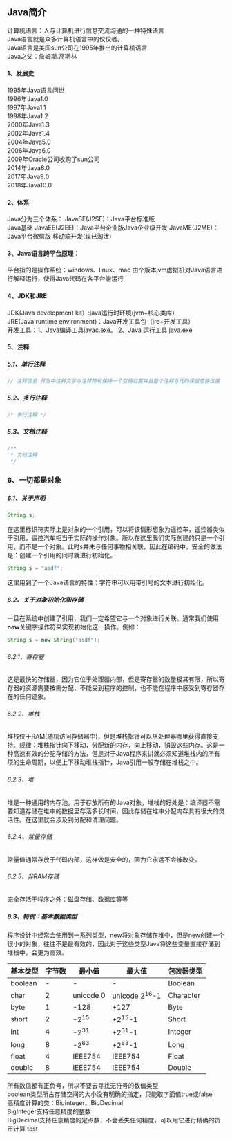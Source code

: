 ## Java简介

计算机语言：人与计算机进行信息交流沟通的一种特殊语言 \
Java语言就是众多计算机语言中的佼佼者。 \
Java语言是美国sun公司在1995年推出的计算机语言 \
Java之父：詹姆斯.高斯林

#### 1、发展史
1995年Java语言问世\
1996年Java1.0\
1997年Java1.1\
1998年Java1.2\
2000年Java1.3\
2002年Java1.4\
2004年Java5.0\
2006年Java6.0\
2009年Oracle公司收购了sun公司\
2014年Java8.0\
2017年Java9.0\
2018年Java10.0

#### 2、体系

Java分为三个体系： 
JavaSE(J2SE)：Java平台标准版  
Java基础 JavaEE(J2EE)：Java平台企业版Java企业级开发 
JavaME(J2ME)：Java平台微信版  移动端开发(现已淘汰)

#### 3、Java语言跨平台原理：
平台指的是操作系统：windows、linux、mac  由个版本jvm虚拟机对Java语言进行解释运行，使得Java代码在各平台能运行

#### 4、JDK和JRE 
JDK(Java development kit）:java运行时环境(jvm+核心类库）\
JRE(Java runtime environment)：Java开发工具包（jre+开发工具） \
开发工具：1、Java编译工具javac.exe。 2、Java 运行工具 java.exe

#### 5、注释

##### 5.1、单行注释
```java
// 注释信息 开发中注释文字与注释符号保持一个空格位置并且整个注释与代码保留空格位置
```

##### 5.2、多行注释

```java
/* 多行注释 */
```

##### 5.3、文档注释

```java
/**
 * 文档注释
 */
```

### 6、一切都是对象

##### 6.1、关于声明
```java
String s;
```
在这里标识符实际上是对象的一个引用，可以将该情形想象为遥控车，遥控器类似于引用，遥控汽车相当于实际的操作对象。所以在这里我们实际创建的只是一个引用，而不是一个对象。此时s并未与任何事物相关联，因此在编码中，安全的做法是：创建一个引用的同时就进行初始化。

```java
String s = "asdf";
```
这里用到了一个Java语言的特性：字符串可以用带引号的文本进行初始化。
##### 6.2、关于对象初始化和存储

一旦在系统中创建了引用，我们一定希望它与一个对象进行关联。通常我们使用**new**关键字操作符来实现初始化这一操作。例如：
```java
String s = new String("asdf");
```

###### 6.2.1、寄存器
这是最快的存储器，因为它位于处理器内部，但是寄存器的数量极其有限，所以寄存器的资源需要按需分配，不能受到程序的控制，也不能在程序中感受到寄存器存在的任何迹象。
###### 6.2.2、堆栈
堆栈位于RAM(随机访问存储器中)，但是堆栈指针可以从处理器哪里获得直接支持。规律：堆栈指针向下移动，分配新的内存，向上移动，销毁这些内存。这是一种高速有效的分配存储的方法，但是对于Java程序来讲就必须知道堆栈内的所有项的生命周期，以便上下移动堆栈指针，Java引用一般存储在堆栈之中。
###### 6.2.3、堆
堆是一种通用的内存池，用于存放所有的Java对象，堆栈的好处是：编译器不需要知道存储在堆中的数据里存活多长时间，因此存储在堆中分配内存具有很大的灵活性。在这里就会涉及到分配和清理问题。
###### 6.2.4、常量存储
常量值通常存放于代码内部，这样做是安全的，因为它永远不会被改变。
###### 6.2.5、非RAM存储
完全存活于程序之外：磁盘存储、数据库等等


##### 6.3、特例：基本数据类型
程序设计中经常会使用到一系列类型，new将对象存储在堆中，但是new创建一个很小的对象，往往不是最有效的，因此对于这些类型Java将这些变量直接存储到堆栈中，会更为高效。

| 基本类型    | 字节数 | 最小值             | 最大值                      | 包装器类型     |
|:--------|-----|-----------------|--------------------------|-----------|
| boolean | -   | -               | -                        | Boolean   |
| char    | 2   | unicode 0       | unicode 2<sup>16</sup>-1 | Character |
| byte    | 1   | -128            | +127                     | Byte      |
| short   | 2   | -2<sup>15</sup> | +2<sup>15</sup>-1        | Short     |
| int     | 4   | -2<sup>31</sup> | +2<sup>31</sup>-1        | Integer   |
| long    | 8   | -2<sup>63</sup> | +2<sup>63</sup>-1        | Long      |
| float   | 4   | IEEE754         | IEEE754                  | Float     |
| double  | 8   | IEEE754         | IEEE754                  | Double    |

所有数值都有正负号，所以不要去寻找无符号的数值类型\
boolean类型所占存储空间的大小没有明确的指定，只能取字面值true或false\
高精度计算的类：BigInteger、BigDecimal\
BigInteger支持任意精度的整数\
BigDecimal支持任意精度的定点数，不会丢失任何精度，可以用它进行精确的货币计算
test




